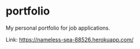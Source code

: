 # portfolio
My personal portfolio for job applications.

Link:
https://nameless-sea-88526.herokuapp.com/
